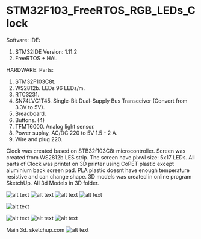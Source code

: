 # STM32F103_FreeRTOS_RGB_LEDs_Clock

Softvare:
IDE: 
1. STM32IDE  Version: 1.11.2     
2. FreeRTOS + HAL

HARDWARE:
Parts:
1. STM32F103C8t.
2. WS2812b. LEDs 96 LEDs/m. 
3. RTC3231.
4. SN74LVC1T45. Single-Bit Dual-Supply Bus Transceiver (Convert from 3.3V to 5V).
5. Breadboard.
6. Buttons. (4)
7. TFMT6000. Analog light sensor.
8. Power suplay, AC/DC 220 to 5V 1.5 - 2 A.
9. Wire and plug 220.

Clock was created based on STB32f103C8t microcontroller. Screen was created from WS2812b LES strip. The screen have pixwl size: 5x17 LEDs. All parts of Clock was printet on 3D printer using CoPET plastic except aluminium back screen pad. PLA plastic doesnt have enough temperature resistive and can change shape. 3D models was created in online program SketchUp. All 3d Models in 3D folder.

![alt text](https://github.com/OlegDemk/STM32F103_FreeRTOS_RGB_LEDs_Clock/blob/main/Photos/6.jpg)
![alt text](https://github.com/OlegDemk/STM32F103_FreeRTOS_RGB_LEDs_Clock/blob/main/Photos/7.jpg)
![alt text](https://github.com/OlegDemk/STM32F103_FreeRTOS_RGB_LEDs_Clock/blob/main/Photos/8.jpg)
![alt text](https://github.com/OlegDemk/STM32F103_FreeRTOS_RGB_LEDs_Clock/blob/main/Photos/9.jpg)

![alt text](https://github.com/OlegDemk/STM32F103_FreeRTOS_RGB_LEDs_Clock/blob/main/Photos/structure%20of%20project.png)

![alt text](https://github.com/OlegDemk/STM32F103_FreeRTOS_RGB_LEDs_Clock/blob/main/Photos/1.jpg)
![alt text](https://github.com/OlegDemk/STM32F103_FreeRTOS_RGB_LEDs_Clock/blob/main/Photos/2.jpg)
![alt text](https://github.com/OlegDemk/STM32F103_FreeRTOS_RGB_LEDs_Clock/blob/main/Photos/3.jpg)

Main 3d. sketchup.com
![alt text](https://github.com/OlegDemk/STM32F103_FreeRTOS_RGB_LEDs_Clock/blob/main/Photos/main_3D.png)
